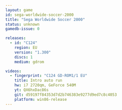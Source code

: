```yaml
---
layout: game
id: sega-worldwide-soccer-2000
title: "Sega Worldwide Soccer 2000"
status: unknown
gamedb-issue: 0

releases:
  - id: "C124"
    region: EU
    version: "1.300"
    discs: 1
    medium: gdrom

videos:
  - fingerprint: "C124 GD-ROM1/1 EU"
    title: Intro auto run
    hw: i7 2720qm, GeForce 540M
    yt: QX6hxDac86s
    git: d59197f84353d7d2b746383e9277d9ed7c8c4053
    platform: win86-release
---
```


